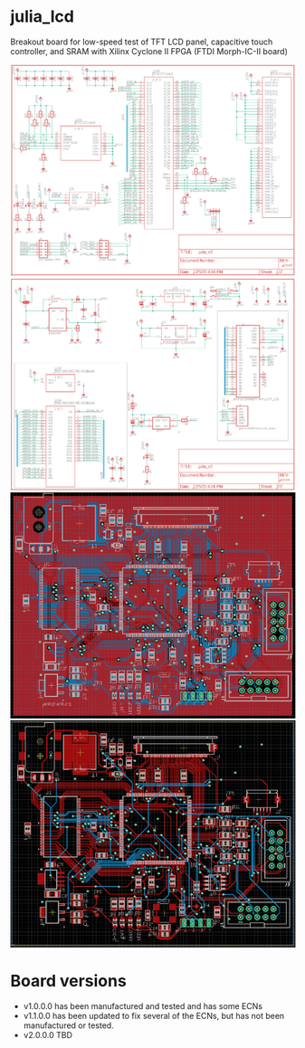 # julia_lcd

Breakout board for low-speed test of TFT LCD panel, capacitive touch controller, and SRAM with Xilinx Cyclone II FPGA (FTDI Morph-IC-II board)

![Schematic Sheet 1](https://github.com/iank/julia_lcd/blob/master/cad/v2.0.0.0/sch_img1.png?raw=true)
![Schematic Sheet 2](https://github.com/iank/julia_lcd/blob/master/cad/v2.0.0.0/sch_img2.png?raw=true)
![PCB](https://github.com/iank/julia_lcd/blob/master/cad/v2.0.0.0/board_img.png?raw=true)
![PCB (no ground pour)](https://github.com/iank/julia_lcd/blob/master/cad/v2.0.0.0/board_img_nopour.png?raw=true)

# Board versions

* v1.0.0.0 has been manufactured and tested and has some ECNs
* v1.1.0.0 has been updated to fix several of the ECNs, but has not been manufactured or tested.
* v2.0.0.0 TBD
